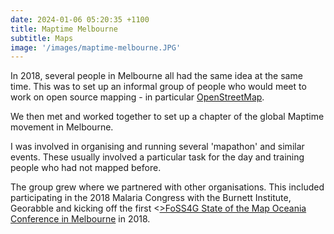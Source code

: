 ```yaml
---
date: 2024-01-06 05:20:35 +1100
title: Maptime Melbourne
subtitle: Maps
image: '/images/maptime-melbourne.JPG'
---
```

In 2018, several people in Melbourne all had the same idea at the same time. This was to set up an informal group of people who would meet to work on open source mapping - in particular <a href="https://openstreetmap.org">OpenStreetMap</a>.

We then met and worked together to set up a chapter of the global Maptime movement in Melbourne.

I was involved in organising and running several 'mapathon' and similar events. These usually involved a particular task for the day and training people who had not mapped before.

The group grew where we partnered with other organisations. This included participating in the 2018 Malaria Congress with the Burnett Institute, Georabble and kicking off the first <<a href="https://2018.foss4g-oceania.org">>FoSS4G State of the Map Oceania Conference in Melbourne</a> in 2018.
